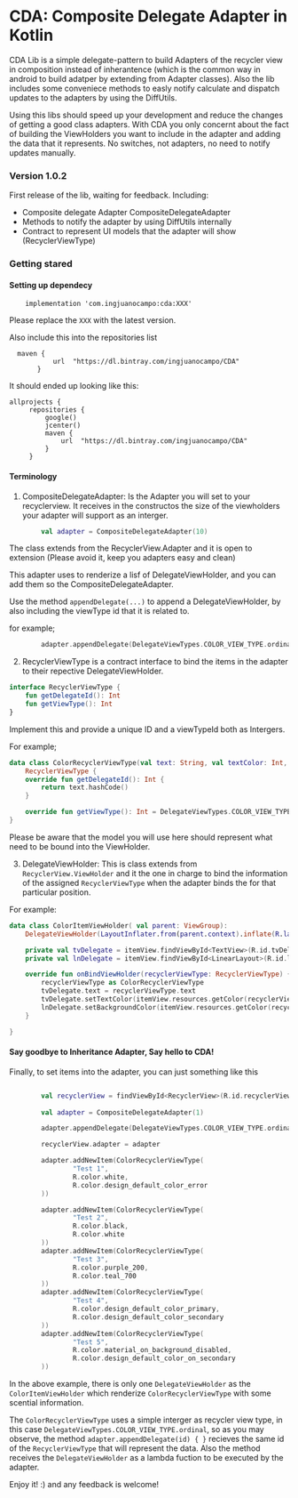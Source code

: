 # CDA: Composite Delegate Adapter in Kotlin 


CDA Lib is a simple delegate-pattern to build Adapters of the recycler view in composition instead of inherantence (which is the common way in android to build adatper by extending from Adapter classes). 
Also the lib includes some conveniece methods to easly notify calculate and dispatch updates to the adapters by using the DiffUtils. 

Using this libs should speed up your development and reduce the changes of getting a good class adapters. With CDA you only concernt about the fact of building the ViewHolders you want to include in the adapter and adding the data that it represents. No switches, not adapters, no need to notify updates manually. 


### Version 1.0.2

First release of the lib, waiting for feedback. 
Including: 
- Composite delegate Adapter CompositeDelegateAdapter
- Methods to notify the adapter by using DiffUtils internally 
- Contract to represent UI models that the adapter will show (RecyclerViewType) 



### Getting stared 

#### Setting up dependecy 

```
    implementation 'com.ingjuanocampo:cda:XXX'
```

Please replace the `XXX` with the latest version. 


Also include this into the repositories list 

```
  maven {
           url  "https://dl.bintray.com/ingjuanocampo/CDA"
       }
```

It should ended up looking like this: 

```
allprojects {
     repositories {
         google()
         jcenter()
         maven {
             url  "https://dl.bintray.com/ingjuanocampo/CDA"
         }
     }
```


#### Terminology 

1. CompositeDelegateAdapter: Is the Adapter you will set to your recyclerview. It receives in the constructos the size of the viewholders your adapter will support as an interger. 
```kotlin
        val adapter = CompositeDelegateAdapter(10)
```

The class extends from the RecyclerView.Adapter and it is open to extension (Please avoid it, keep you adapters easy and clean) 


This adapter uses to renderize a lisf of DelegateViewHolder, and you can add them so the CompositeDelegateAdapter. 

Use the method `appendDelegate(...)`  to append a DelegateViewHolder, by also including the viewType id that it is related to. 

for example; 
```kotlin
        adapter.appendDelegate(DelegateViewTypes.COLOR_VIEW_TYPE.ordinal) { ColorItemViewHolder(it) }
```
2. RecyclerViewType is a contract interface to bind the items in the adapter to their repective DelegateViewHolder. 

```kotlin
interface RecyclerViewType {
    fun getDelegateId(): Int
    fun getViewType(): Int
}
```


Implement this and provide a unique ID and a viewTypeId both as Intergers. 

For example; 


```kotlin
data class ColorRecyclerViewType(val text: String, val textColor: Int, val bkg: Int):
    RecyclerViewType {
    override fun getDelegateId(): Int {
        return text.hashCode()
    }

    override fun getViewType(): Int = DelegateViewTypes.COLOR_VIEW_TYPE.ordinal
}
```

Please be aware that the model you will use here should represent what need to be bound into the ViewHolder. 

3. DelegateViewHolder: This is class extends from `RecyclerView.ViewHolder` and it the one in charge to bind the information of the assigned `RecyclerViewType` when the adapter binds the for that particular position. 

For example: 

``` kotlin 
data class ColorItemViewHolder( val parent: ViewGroup):
    DelegateViewHolder(LayoutInflater.from(parent.context).inflate(R.layout.delegate_color, parent, false)) {

    private val tvDelegate = itemView.findViewById<TextView>(R.id.tvDelegate)
    private val lnDelegate = itemView.findViewById<LinearLayout>(R.id.lnDelegate)

    override fun onBindViewHolder(recyclerViewType: RecyclerViewType) {
        recyclerViewType as ColorRecyclerViewType
        tvDelegate.text = recyclerViewType.text
        tvDelegate.setTextColor(itemView.resources.getColor(recyclerViewType.textColor))
        lnDelegate.setBackgroundColor(itemView.resources.getColor(recyclerViewType.bkg))
    }

}
``` 




#### Say goodbye to Inheritance Adapter, Say hello to CDA! 

Finally, to set items into the adapter, you can just something like this 


```kotlin

        val recyclerView = findViewById<RecyclerView>(R.id.recyclerView)
        
        val adapter = CompositeDelegateAdapter(1)

        adapter.appendDelegate(DelegateViewTypes.COLOR_VIEW_TYPE.ordinal) { ColorItemViewHolder(it) }

        recyclerView.adapter = adapter

        adapter.addNewItem(ColorRecyclerViewType(
                "Test 1",
                R.color.white,
                R.color.design_default_color_error
        ))

        adapter.addNewItem(ColorRecyclerViewType(
                "Test 2",
                R.color.black,
                R.color.white
        ))
        adapter.addNewItem(ColorRecyclerViewType(
                "Test 3",
                R.color.purple_200,
                R.color.teal_700
        ))
        adapter.addNewItem(ColorRecyclerViewType(
                "Test 4",
                R.color.design_default_color_primary,
                R.color.design_default_color_secondary
        ))
        adapter.addNewItem(ColorRecyclerViewType(
                "Test 5",
                R.color.material_on_background_disabled,
                R.color.design_default_color_on_secondary
        ))
```

In the above example, there is only one `DelegateViewHolder` as the `ColorItemViewHolder` which renderize `ColorRecyclerViewType` with some scential information. 

The `ColorRecyclerViewType` uses a simple interger as recycler view type, in this case `DelegateViewTypes.COLOR_VIEW_TYPE.ordinal`, so as you may observe, the method `adapter.appendDelegate(id) { }` recieves the same id of the `RecyclerViewType` that will represent the data. Also the method receives the `DelegateViewHolder` as a lambda fuction to be executed by the adapter. 


Enjoy it! :) and any feedback is welcome! 









